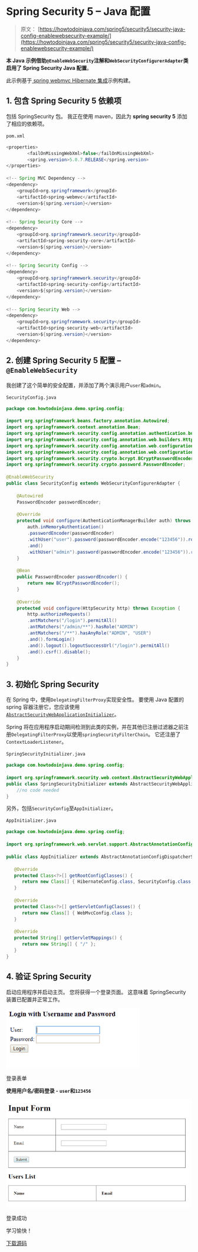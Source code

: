 # Spring Security 5 – Java 配置

> 原文： [https://howtodoinjava.com/spring5/security5/security-java-config-enablewebsecurity-example/](https://howtodoinjava.com/spring5/security5/security-java-config-enablewebsecurity-example/)

**本 Java 示例借助`@EnableWebSecurity`注解和`WebSecurityConfigurerAdapter`类启用了 Spring Security Java 配置**。

此示例基于[ spring webmvc Hibernate 集成](https://howtodoinjava.com/spring5/webmvc/spring5-mvc-hibernate5-example/)示例构建。

## 1\. 包含 Spring Security 5 依赖项

包括 SpringSecurity 包。 我正在使用 maven，因此为 **spring security 5** 添加了相应的依赖项。

`pom.xml`

```java
<properties>
		<failOnMissingWebXml>false</failOnMissingWebXml>
		<spring.version>5.0.7.RELEASE</spring.version>
</properties>	

<!-- Spring MVC Dependency -->
<dependency>
	<groupId>org.springframework</groupId>
	<artifactId>spring-webmvc</artifactId>
	<version>${spring.version}</version>
</dependency>

<!-- Spring Security Core -->
<dependency>
	<groupId>org.springframework.security</groupId>
	<artifactId>spring-security-core</artifactId>
	<version>${spring.version}</version>
</dependency>

<!-- Spring Security Config -->
<dependency>
	<groupId>org.springframework.security</groupId>
	<artifactId>spring-security-config</artifactId>
	<version>${spring.version}</version>
</dependency>

<!-- Spring Security Web -->
<dependency>
	<groupId>org.springframework.security</groupId>
	<artifactId>spring-security-web</artifactId>
	<version>${spring.version}</version>
</dependency>

```

## 2\. 创建 Spring Security 5 配置 – `@EnableWebSecurity`

我创建了这个简单的安全配置，并添加了两个演示用户`user`和`admin`。

`SecurityConfig.java`

```java
package com.howtodoinjava.demo.spring.config;

import org.springframework.beans.factory.annotation.Autowired;
import org.springframework.context.annotation.Bean;
import org.springframework.security.config.annotation.authentication.builders.AuthenticationManagerBuilder;
import org.springframework.security.config.annotation.web.builders.HttpSecurity;
import org.springframework.security.config.annotation.web.configuration.EnableWebSecurity;
import org.springframework.security.config.annotation.web.configuration.WebSecurityConfigurerAdapter;
import org.springframework.security.crypto.bcrypt.BCryptPasswordEncoder;
import org.springframework.security.crypto.password.PasswordEncoder;

@EnableWebSecurity
public class SecurityConfig extends WebSecurityConfigurerAdapter {

	@Autowired
	PasswordEncoder passwordEncoder;

	@Override
	protected void configure(AuthenticationManagerBuilder auth) throws Exception {
		auth.inMemoryAuthentication()
		.passwordEncoder(passwordEncoder)
		.withUser("user").password(passwordEncoder.encode("123456")).roles("USER")
		.and()
		.withUser("admin").password(passwordEncoder.encode("123456")).roles("USER", "ADMIN");
	}

	@Bean
	public PasswordEncoder passwordEncoder() {
		return new BCryptPasswordEncoder();
	}

	@Override
	protected void configure(HttpSecurity http) throws Exception {
		http.authorizeRequests()
		.antMatchers("/login").permitAll()
		.antMatchers("/admin/**").hasRole("ADMIN")
		.antMatchers("/**").hasAnyRole("ADMIN", "USER")
		.and().formLogin()
		.and().logout().logoutSuccessUrl("/login").permitAll()
		.and().csrf().disable();
	}
}

```

## 3\. 初始化 Spring Security

在 Spring 中，使用`DelegatingFilterProxy`实现安全性。 要使用 Java 配置的 spring 容器注册它，您应该使用[`AbstractSecurityWebApplicationInitializer`](https://docs.spring.io/spring-security/site/docs/4.2.4.RELEASE/apidocs/org/springframework/security/web/context/AbstractSecurityWebApplicationInitializer.html)。

Spring 将在应用程序启动期间检测到此类的实例，并在其他已注册过滤器之前注册`DelegatingFilterProxy`以使用`springSecurityFilterChain`。 它还注册了`ContextLoaderListener`。

`SpringSecurityInitializer.java`

```java
package com.howtodoinjava.demo.spring.config;

import org.springframework.security.web.context.AbstractSecurityWebApplicationInitializer;
public class SpringSecurityInitializer extends AbstractSecurityWebApplicationInitializer {
	//no code needed
}

```

另外，包括`SecurityConfig`至`AppInitializer`。

`AppInitializer.java`

```java
package com.howtodoinjava.demo.spring.config;

import org.springframework.web.servlet.support.AbstractAnnotationConfigDispatcherServletInitializer;

public class AppInitializer extends AbstractAnnotationConfigDispatcherServletInitializer {

   @Override
   protected Class<?>[] getRootConfigClasses() {
      return new Class[] { HibernateConfig.class, SecurityConfig.class };
   }

   @Override
   protected Class<?>[] getServletConfigClasses() {
      return new Class[] { WebMvcConfig.class };
   }

   @Override
   protected String[] getServletMappings() {
      return new String[] { "/" };
   }
}

```

## 4\. 验证 Spring Security

启动应用程序并启动主页。 您将获得一个登录页面。 这意味着 SpringSecurity 装置已配置并正常工作。

![Login Form](img/5db14c22d8b653230a4072a0dff082aa.jpg)

登录表单

**使用用户名/密码登录 - `user`和`123456`**

![Login Success](img/78e8bf85c52a7e069a13b7ffefcc9dcb.jpg)

登录成功

学习愉快！

[下载源码](https://github.com/lokeshgupta1981/spring-webmvc)